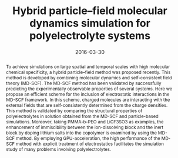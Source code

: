 ---
title: "Hybrid particle–field molecular dynamics simulation for polyelectrolyte systems"
authors:
- 朱有亮
- Zhong-Yuan Lu
- Giuseppe Milano
- An-Chang Shi
- Zhao-Yan Sun
date: "2016-03-30"
doi: "10.1039/C5CP06856H"
publication_types: ["期刊文章"]
publication: "Physical Chemistry Chemical Physics"
publication_short: "Phys. Chem. Chem. Phys."
abstract: "To achieve simulations on large spatial and temporal scales  with high molecular chemical specificity, a hybrid particle–field method  was proposed recently. This method is developed by combining molecular  dynamics and self-consistent field theory (MD-SCF). The MD-SCF method  has been validated by successfully predicting the experimentally  observable properties of several systems. Here we propose an efficient  scheme for the inclusion of electrostatic interactions in the MD-SCF  framework. In this scheme, charged molecules are interacting with the  external fields that are self-consistently determined from the charge  densities. This method is validated by comparing the structural  properties of polyelectrolytes in solution obtained from the MD-SCF and  particle-based simulations. Moreover, taking PMMA-b-PEO and LiCF3SO3 as  examples, the enhancement of immiscibility between the ion-dissolving  block and the inert block by doping lithium salts into the copolymer is  examined by using the MD-SCF method. By employing GPU-acceleration, the  high performance of the MD-SCF method with explicit treatment of  electrostatics facilitates the simulation study of many problems  involving polyelectrolytes."
url_pdf: "https://pubs.rsc.org/en/content/articlelanding/2016/cp/c5cp06856h"
---